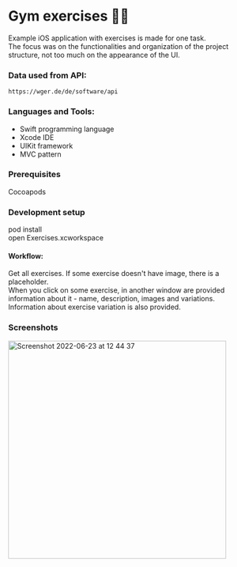 # Gym exercises 🏋🏻
Example iOS application with exercises is made for one task.<br>
The focus was on the functionalities and organization of the project structure, not too much on the appearance of the UI.

### Data used from API:
`https://wger.de/de/software/api`

<h3 align="left">Languages and Tools:</h3>

* Swift programming language
* Xcode IDE
* UIKit framework
* MVC pattern

### Prerequisites
Cocoapods

### Development setup
pod install <br>
open Exercises.xcworkspace

#### Workflow:
Get all exercises. If some exercise doesn't have image, there is a placeholder.<br>
When you click on some exercise, in another window are provided information about it - name, description, images and variations.<br>
Information about exercise variation is also provided.

### Screenshots
<img width="441" alt="Screenshot 2022-06-23 at 12 44 37" src="https://user-images.githubusercontent.com/86428327/175281352-f718efb8-9eda-4e7d-bbfb-1edc8d1fbc40.png">

